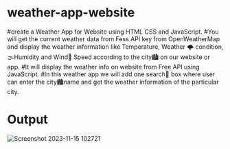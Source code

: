 # weather-app-website<br>
#create a Weather App for Website using HTML CSS and JavaScript.
#You will get the current weather data from Fess API key from OpenWeatherMap and display the weather information like Temperature,
Weather 🌩 condition,🌫Humidity and Wind💨 Speed according to the city🏙️ on our website or app.
#It will display the weather info on website from Free API using JavaScript.
#In this weather app we will add one search🔎 box where user can enter the city🏙️name and get the weather information of the particular city.

# Output
![Screenshot 2023-11-15 102721](https://github.com/Rahul02M/weather-app-website-/assets/133855195/c3ec2b61-e1ed-4662-8dce-45899b3b8d04)


